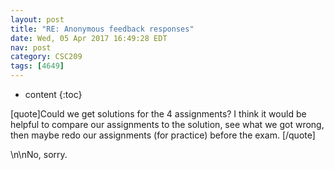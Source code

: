 ```yaml
---
layout: post
title: "RE: Anonymous feedback responses"
date: Wed, 05 Apr 2017 16:49:28 EDT
nav: post
category: CSC209
tags: [4649]
---
```


* content
{:toc}

[quote]Could we get solutions for the 4 assignments? I think it would be helpful to compare our assignments to the solution, see what we got wrong, then maybe redo our assignments (for practice) before the exam. [/quote]
<!-- more -->
<p>\n\nNo, sorry.</p>
